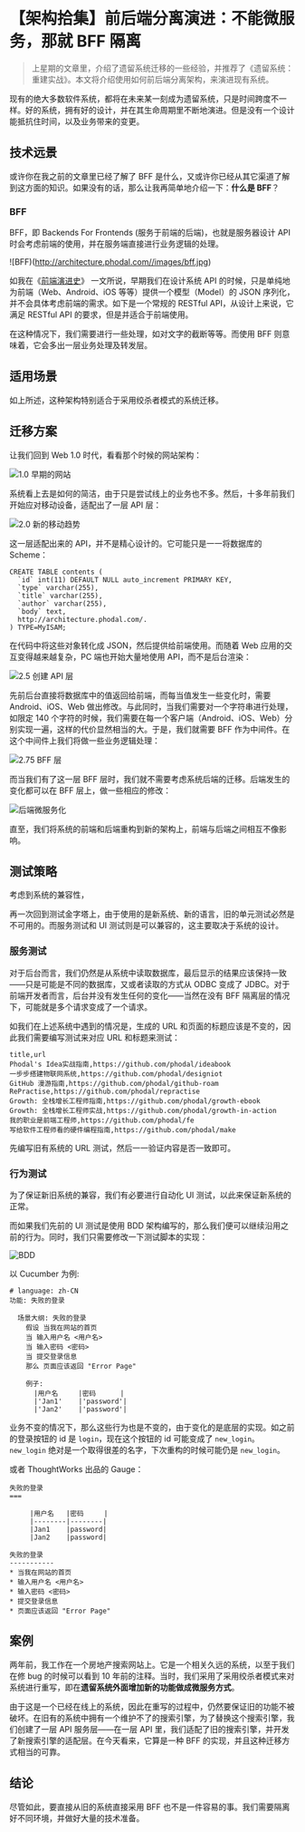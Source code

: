 【架构拾集】前后端分离演进：不能微服务，那就 BFF 隔离
===

> 上星期的文章里，介绍了遗留系统迁移的一些经验，并推荐了《遗留系统：重建实战》。本文将介绍使用如何前后端分离架构，来演进现有系统。

现有的绝大多数软件系统，都将在未来某一刻成为遗留系统，只是时间跨度不一样。好的系统，拥有好的设计，并在其生命周期里不断地演进。但是没有一个设计能抵抗住时间，以及业务带来的变更。

技术远景
---

或许你在我之前的文章里已经了解了 BFF 是什么，又或许你已经从其它渠道了解到这方面的知识。如果没有的话，那么让我再简单地介绍一下：**什么是 BFF**？

### BFF

BFF，即 Backends For Frontends (服务于前端的后端)，也就是服务器设计 API 时会考虑前端的使用，并在服务端直接进行业务逻辑的处理。

![BFF)(http://architecture.phodal.com//images/bff.jpg)

如我在《[前端演进史](http://repractise.phodal.com/)》 一文所说，早期我们在设计系统 API 的时候，只是单纯地为前端（Web、Android、iOS 等等）提供一个模型（Model）的 JSON 序列化，并不会具体考虑前端的需求。如下是一个常规的 RESTful API，从设计上来说，它满足 RESTful API 的要求，但是并适合于前端使用。

在这种情况下，我们需要进行一些处理，如对文字的截断等等。而使用 BFF 则意味着，它会多出一层业务处理及转发层。

适用场景
---

如上所述，这种架构特别适合于采用绞杀者模式的系统迁移。

迁移方案
---

让我们回到 Web 1.0 时代，看看那个时候的网站架构：

![1.0 早期的网站](http://architecture.phodal.com//images/bff-1-0.jpg)

系统看上去是如何的简洁，由于只是尝试线上的业务也不多。然后，十多年前我们开始应对移动设备，适配出了一层 API 层：

![2.0 新的移动趋势](http://architecture.phodal.com//images/bff-2-0.jpg)

这一层适配出来的 API，并不是精心设计的。它可能只是一一将数据库的 Scheme：

```
CREATE TABLE contents (
  `id` int(11) DEFAULT NULL auto_increment PRIMARY KEY,
  `type` varchar(255),
  `title` varchar(255),
  `author` varchar(255),
  `body` text,
  http://architecture.phodal.com/.
) TYPE=MyISAM;
```

在代码中将这些对象转化成 JSON，然后提供给前端使用。而随着 Web 应用的交互变得越来越复杂，PC 端也开始大量地使用 API，而不是后台渲染：

![2.5 创建 API 层](http://architecture.phodal.com//images/bff-2-5.jpg)

先前后台直接将数据库中的值返回给前端，而每当值发生一些变化时，需要 Android、iOS、Web 做出修改。与此同时，当我们需要对一个字符串进行处理，如限定 140 个字符的时候，我们需要在每一个客户端（Android、iOS、Web）分别实现一遍，这样的代价显然相当的大。于是，我们就需要 BFF 作为中间件。在这个中间件上我们将做一些业务逻辑处理：

![2.75 BFF 层](http://architecture.phodal.com//images/bff-2-75.jpg)

而当我们有了这一层 BFF 层时，我们就不需要考虑系统后端的迁移。后端发生的变化都可以在 BFF 层上，做一些相应的修改：

![后端微服务化](http://architecture.phodal.com//images/bff-3-0.jpg)

直至，我们将系统的前端和后端重构到新的架构上，前端与后端之间相互不像影响。

测试策略
---

考虑到系统的兼容性，

再一次回到测试金字塔上，由于使用的是新系统、新的语言，旧的单元测试必然是不可用的。而服务测试和 UI 测试则是可以兼容的，这主要取决于系统的设计。

### 服务测试

对于后台而言，我们仍然是从系统中读取数据库，最后显示的结果应该保持一致——只是可能是不同的数据库，又或者读取的方式从 ODBC 变成了 JDBC。对于前端开发者而言，后台并没有发生任何的变化——当然在没有 BFF 隔离层的情况下，可能就是多个请求变成了一个请求。

如我们在上述系统中遇到的情况是，生成的 URL 和页面的标题应该是不变的，因此我们需要编写测试来对应 URL 和标题来测试：

```
title,url
Phodal's Idea实战指南,https://github.com/phodal/ideabook
一步步搭建物联网系统,https://github.com/phodal/designiot
GitHub 漫游指南,https://github.com/phodal/github-roam
RePractise,https://github.com/phodal/repractise
Growth: 全栈增长工程师指南,https://github.com/phodal/growth-ebook
Growth: 全栈增长工程师实战,https://github.com/phodal/growth-in-action
我的职业是前端工程师,https://github.com/phodal/fe
写给软件工程师看的硬件编程指南,https://github.com/phodal/make
```

先编写旧有系统的 URL 测试，然后一一验证内容是否一致即可。

### 行为测试

为了保证新旧系统的兼容，我们有必要进行自动化 UI 测试，以此来保证新系统的正常。

而如果我们先前的 UI 测试是使用 BDD 架构编写的，那么我们便可以继续沿用之前的行为。同时，我们只需要修改一下测试脚本的实现：

![BDD](http://architecture.phodal.com//images/bdd-layers.png)

以 Cucumber 为例:

```
# language: zh-CN
功能: 失败的登录

  场景大纲: 失败的登录
    假设 当我在网站的首页
    当 输入用户名 <用户名>
    当 输入密码 <密码>
    当 提交登录信息
    那么 页面应该返回 "Error Page"

    例子:
      |用户名     |密码      |
      |'Jan1'    |'password'|
      |'Jan2'    |'password'|
```

业务不变的情况下，那么这些行为也是不变的，由于变化的是底层的实现。如之前的登录按钮的 id 是 ``login``，现在这个按钮的 id 可能变成了 ``new_login``。``new_login`` 绝对是一个取得很差的名字，下次重构的时候可能仍是 ``new_login``。

或者 ThoughtWorks 出品的 Gauge：

```
失败的登录
===

     |用户名   |密码     |
     |--------|--------|
     |Jan1    |password|
     |Jan2    |password|

失败的登录
-----------
* 当我在网站的首页
* 输入用户名 <用户名>
* 输入密码 <密码>
* 提交登录信息
* 页面应该返回 "Error Page"
```

案例
---

两年前，我工作在一个房地产搜索网站上。它是一个相关久远的系统，以至于我们在修 bug 的时候可以看到 10 年前的注释。当时，我们采用了采用绞杀者模式来对系统进行重写，即在**遗留系统外面增加新的功能做成微服务方式**。

由于这是一个已经在线上的系统，因此在重写的过程中，仍然要保证旧的功能不被破坏。在旧有的系统中拥有一个维护不了的搜索引擎，为了替换这个搜索引擎，我们创建了一层 API 服务层——在一层 API 里，我们适配了旧的搜索引擎，并开发了新搜索引擎的适配层。在今天看来，它算是一种 BFF 的实现，并且这种迁移方式相当的可靠。

结论
---

尽管如此，要直接从旧的系统直接采用 BFF 也不是一件容易的事。我们需要隔离好不同环境，并做好大量的技术准备。

